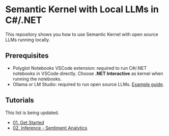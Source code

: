 # Semantic Kernel with Local LLMs in C#/.NET

This repository shows you how to use Semantic Kernel with open source LLMs running locally.

## Prerequisites

- Polyglot Notebooks VSCode extension: required to run C#/.NET notebooks in VSCode directly. Choose **.NET Interactive** as kernel when running the notebooks.
- Ollama or LM Studio: required to run open source LLMs. [Example guide](https://kontext.tech/article/1367/genai-generate-sql-from-text-via-ollama-python-library-on-local).


## Tutorials

This list is being updated.

- [01. Get Started](./notebooks/01-get-started.ipynb)
- [02. Inference - Sentiment Analytics](./notebooks/02-sentiment-analytics.ipynb)
